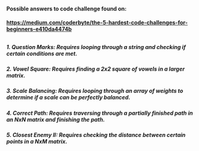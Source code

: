 #### Possible answers to code challenge found on:
#### https://medium.com/coderbyte/the-5-hardest-code-challenges-for-beginners-e410da4474b
##
##### 1. Question Marks: Requires looping through a string and checking if certain conditions are met.
##### 2. Vowel Square: Requires finding a 2x2 square of vowels in a larger matrix.
##### 3. Scale Balancing: Requires looping through an array of weights to determine if a scale can be perfectly balanced.
##### 4. Correct Path: Requires traversing through a partially finished path in an NxN matrix and finishing the path.
##### 5. Closest Enemy II: Requires checking the distance between certain points in a NxM matrix.

